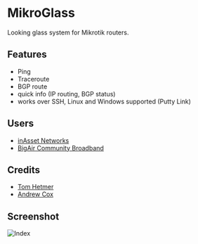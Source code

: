 MikroGlass
==========

Looking glass system for Mikrotik routers.

Features
--
* Ping
* Traceroute
* BGP route
* quick info (IP routing, BGP status)
* works over SSH, Linux and Windows supported (Putty Link)

Users
--
* [inAsset Networks](https://inasset.es/lg/)
* [BigAir Community Broadband](https://lg.bacb.com.au/)

Credits
--
* [Tom Hetmer](https://github.com/TomHetmer)
* [Andrew Cox](https://github.com/andrewcoxbigair)

Screenshot
--
![Index](http://tom.hetmer.net/images/projects/mikroglass/index.png)
